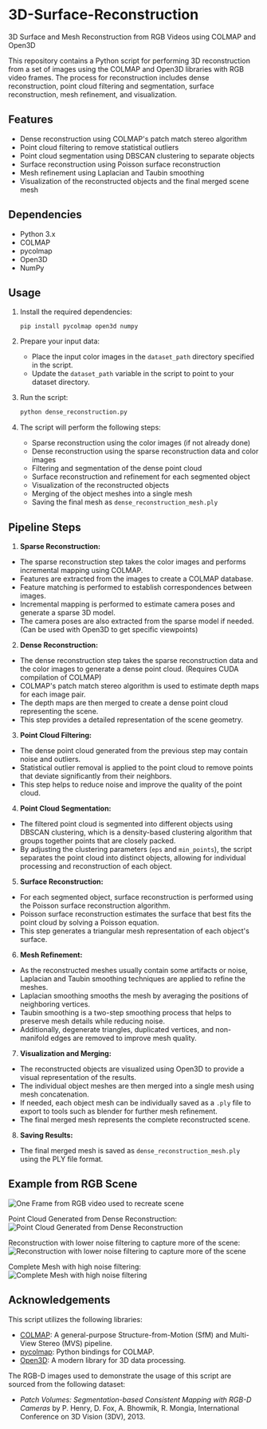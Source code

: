 # 3D-Surface-Reconstruction
3D Surface and Mesh Reconstruction from RGB Videos using COLMAP and Open3D

This repository contains a Python script for performing 3D reconstruction from a set of images using the COLMAP and Open3D libraries with RGB video frames. The process for reconstruction includes dense reconstruction, point cloud filtering and segmentation, surface reconstruction, mesh refinement, and visualization.

## Features

- Dense reconstruction using COLMAP's patch match stereo algorithm
- Point cloud filtering to remove statistical outliers
- Point cloud segmentation using DBSCAN clustering to separate objects
- Surface reconstruction using Poisson surface reconstruction
- Mesh refinement using Laplacian and Taubin smoothing
- Visualization of the reconstructed objects and the final merged scene mesh

## Dependencies

- Python 3.x
- COLMAP
- pycolmap
- Open3D
- NumPy

## Usage

1. Install the required dependencies:
   ```
   pip install pycolmap open3d numpy
   ```

2. Prepare your input data:
   - Place the input color images in the `dataset_path` directory specified in the script.
   - Update the `dataset_path` variable in the script to point to your dataset directory.

3. Run the script:
   ```python
   python dense_reconstruction.py
   ```

4. The script will perform the following steps:
   - Sparse reconstruction using the color images (if not already done)
   - Dense reconstruction using the sparse reconstruction data and color images
   - Filtering and segmentation of the dense point cloud
   - Surface reconstruction and refinement for each segmented object
   - Visualization of the reconstructed objects
   - Merging of the object meshes into a single mesh
   - Saving the final mesh as `dense_reconstruction_mesh.ply`

## Pipeline Steps

1. **Sparse Reconstruction:**
- The sparse reconstruction step takes the color images and performs incremental mapping using COLMAP.
- Features are extracted from the images to create a COLMAP database.
- Feature matching is performed to establish correspondences between images.
- Incremental mapping is performed to estimate camera poses and generate a sparse 3D model.
- The camera poses are also extracted from the sparse model if needed. (Can be used with Open3D to get specific viewpoints)

2. **Dense Reconstruction:**
- The dense reconstruction step takes the sparse reconstruction data and the color images to generate a dense point cloud. (Requires CUDA compilation of COLMAP)
- COLMAP's patch match stereo algorithm is used to estimate depth maps for each image pair.
- The depth maps are then merged to create a dense point cloud representing the scene.
- This step provides a detailed representation of the scene geometry.

3. **Point Cloud Filtering:**
- The dense point cloud generated from the previous step may contain noise and outliers.
- Statistical outlier removal is applied to the point cloud to remove points that deviate significantly from their neighbors.
- This step helps to reduce noise and improve the quality of the point cloud.

4. **Point Cloud Segmentation:**
- The filtered point cloud is segmented into different objects using DBSCAN clustering, which is a density-based clustering algorithm that groups together points that are closely packed.
- By adjusting the clustering parameters (`eps` and `min_points`), the script separates the point cloud into distinct objects, allowing for individual processing and reconstruction of each object.

5. **Surface Reconstruction:**
- For each segmented object, surface reconstruction is performed using the Poisson surface reconstruction algorithm.
- Poisson surface reconstruction estimates the surface that best fits the point cloud by solving a Poisson equation.
- This step generates a triangular mesh representation of each object's surface.

6. **Mesh Refinement:**
- As the reconstructed meshes usually contain some artifacts or noise, Laplacian and Taubin smoothing techniques are applied to refine the meshes.
- Laplacian smoothing smooths the mesh by averaging the positions of neighboring vertices.
- Taubin smoothing is a two-step smoothing process that helps to preserve mesh details while reducing noise.
- Additionally, degenerate triangles, duplicated vertices, and non-manifold edges are removed to improve mesh quality.

7. **Visualization and Merging:**
- The reconstructed objects are visualized using Open3D to provide a visual representation of the results.
- The individual object meshes are then merged into a single mesh using mesh concatenation.
- If needed, each object mesh can be individually saved as a `.ply` file to export to tools such as blender for further mesh refinement.
- The final merged mesh represents the complete reconstructed scene.

8. **Saving Results:**
- The final merged mesh is saved as `dense_reconstruction_mesh.ply` using the PLY file format.

## Example from RGB Scene
![One Frame from RGB video used to recreate scene](Results/Sample%20Video%20Frame.png)

Point Cloud Generated from Dense Reconstruction:
![Point Cloud Generated from Dense Reconstruction](Results/Dense%20Point%20Cloud.png)

Reconstruction with lower noise filtering to capture more of the scene:
![Reconstruction with lower noise filtering to capture more of the scene](Results/Higher%20Scene%20Capture.png)

Complete Mesh with high noise filtering:
![Complete Mesh with high noise filtering](Results/Mesh_Sample.png)

## Acknowledgements

This script utilizes the following libraries:

- [COLMAP](https://colmap.github.io/): A general-purpose Structure-from-Motion (SfM) and Multi-View Stereo (MVS) pipeline.
- [pycolmap](https://github.com/colmap/pycolmap): Python bindings for COLMAP.
- [Open3D](http://www.open3d.org/): A modern library for 3D data processing.

The RGB-D images used to demonstrate the usage of this script are sourced from the following dataset:
- *Patch Volumes: Segmentation-based Consistent Mapping with RGB-D Cameras* by P. Henry, D. Fox, A. Bhowmik, R. Mongia, International Conference on 3D Vision (3DV), 2013.
